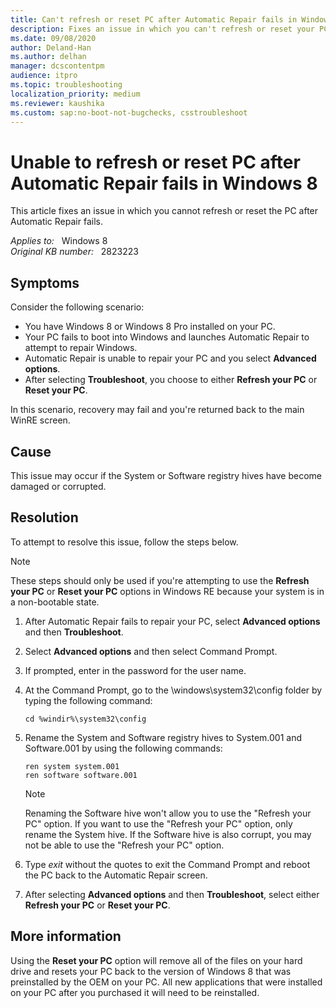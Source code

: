 ```yaml
---
title: Can't refresh or reset PC after Automatic Repair fails in Windows 8
description: Fixes an issue in which you can't refresh or reset your PC after Automatic Repair fails in Windows 8.
ms.date: 09/08/2020
author: Deland-Han
ms.author: delhan
manager: dcscontentpm
audience: itpro
ms.topic: troubleshooting
localization_priority: medium
ms.reviewer: kaushika
ms.custom: sap:no-boot-not-bugchecks, csstroubleshoot
---
```

# Unable to refresh or reset PC after Automatic Repair fails in Windows 8

This article fixes an issue in which you cannot refresh or reset the PC after Automatic Repair fails.

_Applies to:_ &nbsp; Windows 8  
_Original KB number:_ &nbsp; 2823223

## Symptoms

Consider the following scenario:

- You have Windows 8 or Windows 8 Pro installed on your PC.
- Your PC fails to boot into Windows and launches Automatic Repair to attempt to repair Windows.
- Automatic Repair is unable to repair your PC and you select **Advanced options**.
- After selecting **Troubleshoot**, you choose to either **Refresh your PC** or **Reset your PC**.

In this scenario, recovery may fail and you're returned back to the main WinRE screen.

## Cause

This issue may occur if the System or Software registry hives have become damaged or corrupted.

## Resolution

To attempt to resolve this issue, follow the steps below.

> [!NOTE]
> These steps should only be used if you're attempting to use the **Refresh your PC** or **Reset your PC** options in Windows RE because your system is in a non-bootable state.

1. After Automatic Repair fails to repair your PC, select **Advanced options** and then **Troubleshoot**.
2. Select **Advanced options** and then select Command Prompt.
3. If prompted, enter in the password for the user name.
4. At the Command Prompt, go to the \windows\system32\config folder by typing the following command:

    ```console
    cd %windir%\system32\config
    ```

5. Rename the System and Software registry hives to System.001 and Software.001 by using the following commands:

    ```console
    ren system system.001  
    ren software software.001
    ```

    > [!NOTE]
    > Renaming the Software hive won't allow you to use the "Refresh your PC" option. If you want to use the "Refresh your PC" option, only rename the System hive. If the Software hive is also corrupt, you may not be able to use the "Refresh your PC" option.
6. Type *exit* without the quotes to exit the Command Prompt and reboot the PC back to the Automatic Repair screen.
7. After selecting **Advanced options** and then **Troubleshoot**, select either **Refresh your PC** or **Reset your PC**.

## More information

Using the **Reset your PC** option will remove all of the files on your hard drive and resets your PC back to the version of Windows 8 that was preinstalled by the OEM on your PC. All new applications that were installed on your PC after you purchased it will need to be reinstalled.
